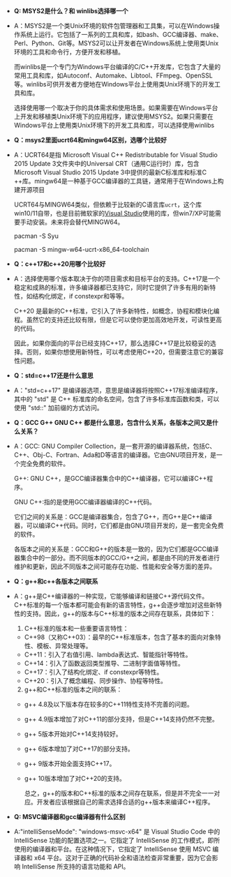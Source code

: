 * **Q: MSYS2是什么？和 winlibs选择哪一个**

* A：MSYS2是一个类Unix环境的软件包管理器和工具集，可以在Windows操作系统上运行。它包括了一系列的工具和库，如bash、GCC编译器、make、Perl、Python、Git等。MSYS2可以让开发者在Windows系统上使用类Unix环境的工具和命令行，方便开发和移植。

  而winlibs是一个专门为Windows平台编译的C/C++开发库，它包含了大量的常用工具和库，如Autoconf、Automake、Libtool、FFmpeg、OpenSSL等。winlibs可供开发者方便地在Windows平台上使用类Unix环境下的开发工具和库。 

  选择使用哪一个取决于你的具体需求和使用场景。如果需要在Windows平台上开发和移植类Unix环境下的应用程序，建议使用MSYS2。如果只需要在Windows平台上使用类Unix环境下的开发工具和库，可以选择使用winlibs


* **Q：msys2里面ucrt64和mingw64区别，选哪个比较好**

* A：UCRT64是指 Microsoft Visual C++ Redistributable for Visual Studio 2015 Update 3文件夹中的Universal CRT（通用C运行时）库，包含Microsoft Visual Studio 2015 Update 3中提供的最新C标准库和标准C ++库。mingw64是一种基于GCC编译器的工具链，通常用于在Windows上构建开源项目

  UCRT64与MINGW64类似，但依赖于比较新的C语言库`ucrt`，这个库win10/11自带，也是目前微软家的[Visual Studio](https://link.zhihu.com/?target=https%3A//visualstudio.microsoft.com/zh-hans/)使用的库，但win7/XP可能需要手动安装。未来将会替代MINGW64。

  pacman -S Syu

  pacman -S mingw-w64-ucrt-x86_64-toolchain

* **Q：c++17和c++20用哪个比较好**

* A：选择使用哪个版本取决于你的项目需求和目标平台的支持。C++17是一个稳定和成熟的标准，许多编译器都已支持它，同时它提供了许多有用的新特性，如结构化绑定，if constexpr和等等。

  C++20 是最新的C++标准，它引入了许多新特性，如概念，协程和模块化编程。虽然它的支持还比较有限，但是它可以使你更加高效地开发，可读性更高的代码。

  因此，如果你面向的平台已经支持C++17，那么选择C++17是比较稳妥的选择。否则，如果你想使用新特性，可以考虑使用C++20，但需要注意它的兼容性问题。

* **Q：std=c++17还是什么意思**

* A："std=c++17" 是编译器选项，意思是编译器将按照C++17标准编译程序，其中的 "std" 是 C++ 标准库的命名空间，包含了许多标准库函数和类，可以使用 "std::" 加前缀的方式访问。

* **Q：GCC G++ GNU C++ 都是什么意思，包含什么关系，各版本之间又是什么关系？**

* A：GCC: GNU Compiler Collection，是一套开源的编译器系统，包括C、C++、Obj-C、Fortran、Ada和D等语言的编译器。它由GNU项目开发，是一个完全免费的软件。

  G++: GNU C++，是GCC编译器集合中的C++编译器，它可以编译C++程序。

  GNU C++:指的是使用GCC编译器编译的C++代码。

  它们之间的关系是：GCC是编译器集合，包含了G++，而G++是C++编译器，可以编译C++代码。同时，它们都是由GNU项目开发的，是一套完全免费的软件。

  各版本之间的关系是：GCC和G++的版本是一致的，因为它们都是GCC编译器集合中的一部分。而不同版本的GCC/G++之间，都是由不同的开发者进行维护和更新，因此不同版本之间可能存在功能、性能和安全等方面的差异。


* **Q：g++和c++各版本之间联系**

* A：g++是C++编译器的一种实现，它能够编译和链接C++源代码文件。C++标准的每一个版本都可能会有新的语言特性，g++会逐步增加对这些新特性的支持。因此，g++的版本与C++标准的版本之间存在联系，具体如下：

  1. C++标准的版本和一些重要语言特性：
  - C++98（又称C++03）：最早的C++标准版本，包含了基本的面向对象特性、模板、异常处理等。
  - C++11：引入了右值引用、lambda表达式、智能指针等特性。
  - C++14：引入了函数返回类型推导、二进制字面值等特性。
  - C++17：引入了结构化绑定、if constexpr等特性。
  - C++20：引入了概念编程、同步操作、协程等特性。

  2. g++和C++标准的版本之间的联系：
  - g++ 4.8及以下版本存在较多的C++11特性支持不完善的问题。
  - g++ 4.9版本增加了对C++11的部分支持，但是C++14支持仍然不完整。
  - g++ 5版本开始对C++14支持较好。
  - g++ 6版本增加了对C++17的部分支持。
  - g++ 9版本开始全面支持C++17。
  - g++ 10版本增加了对C++20的支持。

    总之，g++的版本和C++标准的版本之间存在联系，但是并不完全一一对应。开发者应该根据自己的需求选择合适的g++版本来编译C++程序。

* **Q: MSVC编译器和gcc编译器有什么区别**
* A:"intelliSenseMode": "windows-msvc-x64" 是 Visual Studio Code 中的 IntelliSense 功能的配置选项之一。它指定了 IntelliSense 的工作模式，即所使用的编译器和平台。在这种情况下，它指定了 IntelliSense 使用 MSVC 编译器和 x64 平台。这对于正确的代码补全和语法检查非常重要，因为它会影响 IntelliSense 所支持的语言功能和 API。
